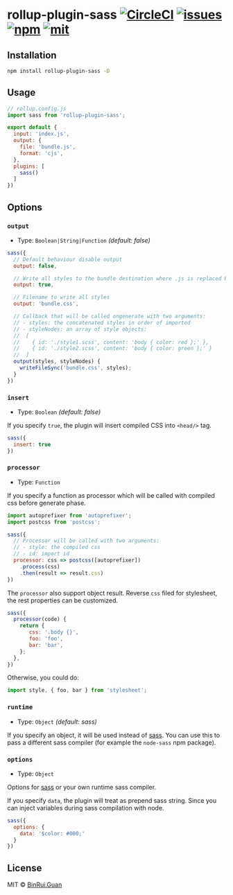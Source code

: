 rollup-plugin-sass [![CircleCI](https://img.shields.io/circleci/project/github/differui/rollup-plugin-sass/master.svg?style=flat-square)](https://circleci.com/gh/differui/rollup-plugin-sass) [![issues](https://img.shields.io/github/issues/differui/rollup-plugin-sass.svg?style=flat-square)](https://www.npmjs.com/package/rollup-plugin-sass) [![npm](https://img.shields.io/npm/v/rollup-plugin-sass.svg?style=flat-square)](https://www.npmjs.com/package/rollup-plugin-sass) [![mit](https://img.shields.io/npm/l/rollup-plugin-sass.svg?style=flat-square)](https://opensource.org/licenses/MIT)
=====

## Installation

```bash
npm install rollup-plugin-sass -D
```

## Usage

```js
// rollup.config.js
import sass from 'rollup-plugin-sass';

export default {
  input: 'index.js',
  output: {
    file: 'bundle.js',
    format: 'cjs',
  },
  plugins: [
    sass()
  ]
})
```

## Options

### `output`

+ Type: `Boolean|String|Function` _(default: false)_

```js
sass({
  // Default behaviour disable output
  output: false,

  // Write all styles to the bundle destination where .js is replaced by .css
  output: true,

  // Filename to write all styles
  output: 'bundle.css',

  // Callback that will be called ongenerate with two arguments:
  // - styles: the concatenated styles in order of imported
  // - styleNodes: an array of style objects:
  //  [
  //    { id: './style1.scss', content: 'body { color: red };' },
  //    { id: './style2.scss', content: 'body { color: green };' }
  //  ]
  output(styles, styleNodes) {
    writeFileSync('bundle.css', styles);
  }
})
```

### `insert`

+ Type: `Boolean` _(default: false)_

If you specify `true`, the plugin will insert compiled CSS into `<head/>` tag.

```js
sass({
  insert: true
})
```

### `processor`

+ Type: `Function`

If you specify a function as processor which will be called with compiled css before generate phase.

```js
import autoprefixer from 'autoprefixer';
import postcss from 'postcss';

sass({
  // Processor will be called with two arguments:
  // - style: the compiled css
  // - id: import id
  processor: css => postcss([autoprefixer])
    .process(css)
    .then(result => result.css)
})
```

The `processor` also support object result. Reverse `css` filed for stylesheet, the rest properties can be customized.

```js
sass({
  processor(code) {
    return {
       css: '.body {}',
       foo: 'foo',
       bar: 'bar',
    };
  },
})
```

Otherwise, you could do:

```js
import style, { foo, bar } from 'stylesheet';
```

### `runtime`

+ Type: `Object` _(default: sass)_

If you specify an object, it will be used instead of [sass](https://github.com/sass/dart-sass). You can use this to pass a different sass compiler (for example the `node-sass` npm package).

### `options`

+ Type: `Object`

Options for [sass](https://github.com/sass/dart-sass) or your own runtime sass compiler.

If you specify `data`, the plugin will treat as prepend sass string.
Since you can inject variables during sass compilation with node.

```js
sass({
  options: {
    data: '$color: #000;'
  }
})
```

## License

MIT &copy; [BinRui.Guan](mailto:differui@gmail.com)
